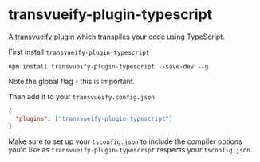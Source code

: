 # transvueify-plugin-typescript

A [transvueify](https://github.com/trescenzi/transvueify) plugin which transpiles your code using TypeScript.

First install `transvueify-plugin-typescript`

`npm install transvueify-plugin-typescript --save-dev --g`

Note the global flag - this is important.

Then add it to your `transvueify.config.json`

```json
{
  "plugins": ["transvueify-plugin-typescript"]
}
```

Make sure to set up your `tsconfig.json` to include the compiler options you'd like
as `transvueify-plugin-typescript` respects your `tsconfig.json`.
